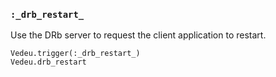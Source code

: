 ### `:_drb_restart_`

Use the DRb server to request the client application to restart.

    Vedeu.trigger(:_drb_restart_)
    Vedeu.drb_restart
